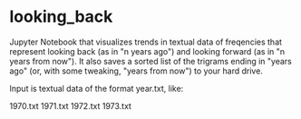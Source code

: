 # looking_back
Jupyter Notebook that visualizes trends in textual data of freqencies that represent looking back (as in "n years ago") and looking forward (as in "n years from now"). It also saves a sorted list of the trigrams ending in "years ago" (or, with some tweaking, "years from now") to your hard drive.

Input is textual data of the format year.txt, like:

1970.txt
1971.txt
1972.txt
1973.txt
